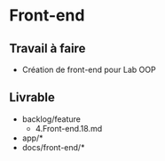 # Front-end

## Travail à faire

- Création de front-end pour Lab OOP

## Livrable

- backlog/feature
  - 4.Front-end.18.md
- app/*
- docs/front-end/*

